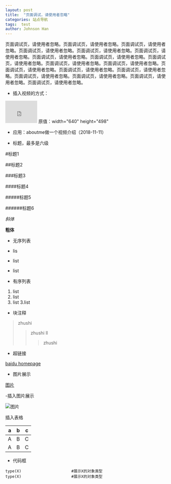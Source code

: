 ```yaml
---
layout: post
title:  "页面调试，请使用者忽略"
categories: 站点导航
tags:  test
author: Johnson Han
---
```


页面调试页，请使用者忽略。页面调试页，请使用者忽略。页面调试页，请使用者忽略。页面调试页，请使用者忽略。页面调试页，请使用者忽略。页面调试页，请使用者忽略。页面调试页，请使用者忽略。页面调试页，请使用者忽略。页面调试页，请使用者忽略。页面调试页，请使用者忽略。页面调试页，请使用者忽略。页面调试页，请使用者忽略。页面调试页，请使用者忽略。页面调试页，请使用者忽略。页面调试页，请使用者忽略。页面调试页，请使用者忽略。页面调试页，请使用者忽略。页面调试页，请使用者忽略。

- 插入视频的方式：

<iframe frameborder="0" width="100" height="70" src="https://v.qq.com/iframe/player.html?vid=r00104XVFyV&tiny=0&auto=0" allowfullscreen></iframe>
原值：width="640" height="498"


- 应用：aboutme做一个视频介绍（2018-11-11）

- 标题，最多是六级

#标题1

##标题2

###标题3

####标题4

#####标题5

######标题6

*斜体*

**粗体**

- 无序列表

- lis
- list
- list

- 有序列表

1. list
2. list
3. list
3.list

- 块注释

> zhushi
>> zhushi ll
>>> zhushi 

- 超链接

[baidu homepage](www.baidu.com)

- 图片展示

[图片](c:\github\JohnsonHan.github.io\_drafts\Demopic.png)

-插入图片展示

![图片](c:\github\JohnsonHan.github.io\_drafts\Demopic.png)

插入表格

|a|b|c|
|-|-|-|
|A|B|C|
|A|B|C|

- 代码框

```
type(X)                      #展示X的对象类型
type(X)                      #展示X的对象类型
```